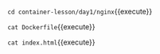 `cd container-lesson/day1/nginx`{{execute}}

`cat Dockerfile`{{execute}}

`cat index.html`{{execute}}
